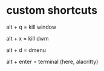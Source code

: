 # custom shortcuts

alt + q = kill window

alt + x = kill dwm

alt + d = dmenu

alt + enter = terminal (here, alacritty)
